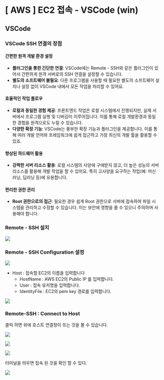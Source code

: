 # [ AWS ] EC2 접속 - VSCode (win)
## VSCode
### VSCode SSH 연결의 장점
#### 간편한 원격 개발 환경 설정
- **플러그인을 통한 간단한 연결**: VSCode에는 Remote - SSH와 같은 플러그인이 있어서 간편하게 원격 서버로의 SSH 연결을 설정할 수 있습니다. 
- **별도의 소프트웨어 불필요**: 다른 프로그램을 사용할 때 필요한 별도의 소프트웨어 설치나 설정 없이 VSCode 내에서 모든 작업을 처리할 수 있어요.

#### 효율적인 작업 플로우
- **로컬과 동일한 경험 제공**: 프론트엔드 작업은 로컬 시스템에서 진행되지만, 실제 서버에서 프로그램 실행 및 디버깅이 이루어집니다. 이를 통해 로컬 개발환경과 동일한 경험을 원격으로도 누릴 수 있습니다. 
- **다양한 확장 기능**: VSCode는 풍부한 확장 기능과 플러그인을 제공합니다. 이를 통해 여러 개발 언어와 프레임워크에 쉽게 접근하고 가장 최신의 개발 툴을 활용할 수 있죠. 

#### 향상된 하드웨어 활용
- **강력한 서버 리소스 활용**: 로컬 시스템의 사양에 구애받지 않고, 더 높은 성능의 서버 리소스를 활용해 개발 작업을 할 수 있어요. 특히 고사양을 요구하는 작업(예: 머신러닝, 딥러닝 등)에 유용합니다.

#### 편리한 권한 관리
- **Root 권한으로의 접근**: 필요한 경우 쉽게 Root 권한으로 서버에 접속하여 파일 시스템을 관리하고 수정할 수 있습니다. 이는 보안에 영향을 줄 수 있으니 주의하며 사용해야 합니다.


### Remote - SSH 설치
![](https://i.imgur.com/tfxuF0B.png)

### Remote - SSH Configuration 설정
![](https://i.imgur.com/aUx6bjb.png)

- Host : 접속할 EC2의 이름을 입력합니다
	- HostName : AWS EC2의 Public IP 를 입력합니다.
	- User : 접속 유저명을 입력합니다.
	- IdentityFile : EC2의 pem key 경로를 입력합니다.

![](https://i.imgur.com/9tA9cBO.png)

### Remote-SSH : Connect to Host
클릭 하면 위에 호스트 연결창이 뜨는 것을 볼 수 있습니다.

![](https://i.imgur.com/krNUCgH.png)

![](https://i.imgur.com/5tX1adr.png)

![](https://i.imgur.com/1X8noXL.png)

터미널을 띄우면 접속 된 것을 확인 할 수 있다.

![](https://i.imgur.com/WMroA8G.png)
